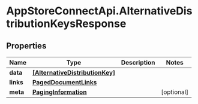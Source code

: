 # AppStoreConnectApi.AlternativeDistributionKeysResponse

## Properties

Name | Type | Description | Notes
------------ | ------------- | ------------- | -------------
**data** | [**[AlternativeDistributionKey]**](AlternativeDistributionKey.md) |  | 
**links** | [**PagedDocumentLinks**](PagedDocumentLinks.md) |  | 
**meta** | [**PagingInformation**](PagingInformation.md) |  | [optional] 


